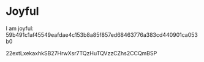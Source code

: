 # Joyful

I am joyful: 59b491c1af45549eafdae4c153b8a85f857ed68463776a383cd440901ca053b0


22extLxekaxhkSB27HrwXsr7TQzHuTQVzzCZhs2CCQmBSP